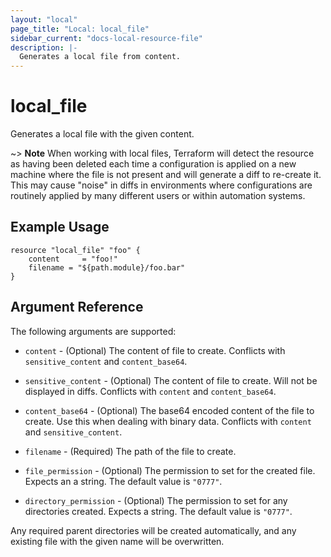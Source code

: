 ```yaml
---
layout: "local"
page_title: "Local: local_file"
sidebar_current: "docs-local-resource-file"
description: |-
  Generates a local file from content.
---
```


# local_file

Generates a local file with the given content.

~> **Note** When working with local files, Terraform will detect the resource
as having been deleted each time a configuration is applied on a new machine
where the file is not present and will generate a diff to re-create it. This
may cause "noise" in diffs in environments where configurations are routinely
applied by many different users or within automation systems.

## Example Usage

```hcl
resource "local_file" "foo" {
    content     = "foo!"
    filename = "${path.module}/foo.bar"
}
```

## Argument Reference

The following arguments are supported:

* `content` - (Optional) The content of file to create. Conflicts with `sensitive_content` and `content_base64`.

* `sensitive_content` - (Optional) The content of file to create. Will not be displayed in diffs. Conflicts with `content` and `content_base64`.

* `content_base64` - (Optional) The base64 encoded content of the file to create. Use this when dealing with binary data. Conflicts with `content` and `sensitive_content`.

* `filename` - (Required) The path of the file to create.

* `file_permission` - (Optional) The permission to set for the created file. Expects an a string. The default value is `"0777"`.

* `directory_permission` - (Optional) The permission to set for any directories created. Expects a string. The default value is `"0777"`.

Any required parent directories will be created automatically, and any existing file with the given name will be overwritten.

